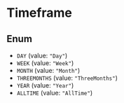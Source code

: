 # Timeframe

## Enum

* `DAY` (value: `"Day"`)
* `WEEK` (value: `"Week"`)
* `MONTH` (value: `"Month"`)
* `THREEMONTHS` (value: `"ThreeMonths"`)
* `YEAR` (value: `"Year"`)
* `ALLTIME` (value: `"AllTime"`)
